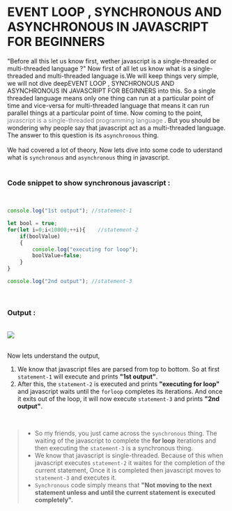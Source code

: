 # EVENT LOOP , SYNCHRONOUS AND ASYNCHRONOUS IN JAVASCRIPT FOR BEGINNERS

 "Before all this let us know first, wether javascript is a single-threaded or multi-threaded language ?" Now first of all let us know what is a single-threaded and multi-threaded language is.We will keep things very simple, we will not dive deepEVENT LOOP , SYNCHRONOUS AND ASYNCHRONOUS IN JAVASCRIPT FOR BEGINNERS into this. So a single threaded language means only one thing can run at a particular point of time and vice-versa for multi-threaded language that means it can run parallel things at a particular point of time. Now coming to the point, <mark style="background-color: white ; opacity:.5">javascript is a single-threaded programming language </mark> . But you should be wondering why people say that javascript act as a multi-threaded language. The answer to this question is its `asynchronous` thing.
 </br>
 </br>
 We had covered a lot of theory, Now lets dive into some code to uderstand what is `synchronous` and `asynchronous` thing in javascript.  
 </br>

  ### Code snippet to show synchronous javascript : 
  </br>

```javascript
console.log("1st output"); //statement-1

let bool = true;
for(let i=0;i<10000;++i){    //statement-2
    if(boolValue)
    {
        console.log("executing for loop");
        boolValue=false;
    }
}

console.log("2nd output"); //statement-3
 ``` 
 <br>

   ### Output : 

 <br>  
  <img src="https://s6.gifyu.com/images/p137a762f1e340f3e5.gif">
<br/><br/>

 Now lets understand the output, 
1. We know that javascript files are parsed from top to bottom. So at first `statement-1` will execute and prints <b>"1st output"</b>. 
2. After this, the `statement-2` is executed and prints <b>"executing for loop"</b> and javascript waits until the `forloop` completes its iterations. And once it exits out of the loop, it will now execute `statement-3` and prints <b>"2nd output"</b>.  

<br/>

>* So my friends, you just came across the `synchronous` thing. The waiting of the javascript to complete the <b>for loop</b> iterations and then executing the `statement-3` is a synchronous thing.<br>
>* We know that javascript is single-threaded. Because of this when javascript executes `statement-2` it waites for the completion of the current statement, Once it is completed then javascript moves to `statement-3` and executes it. <br>
>* `Synchronous` code simply means that <b>"Not moving to the next statement unless and until the current statement is executed completely".</b>  

<br>
